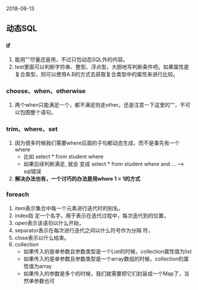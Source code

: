 2018-06-13

## 动态SQL

### if
1. 能用"<![CDATA[ ... ]]>"尽量还是用，不过只包动态SQL外的内容。
2. test里面可以判断字符串、整型、浮点型，大胆地写判断条件吧。如果属性是复合类型，则可以使用A.B的方式去获取复合类型中的属性来进行比较。

### choose、when、otherwise
1. 两个when只能满足一个，都不满足则走other。还是注意一下这里的"<![CDATA[ ... ]]>"，不可以包围整个语句。

### trim、where、set
1. 因为很多时候我们需要where后面的子句都动态生成，而不是事先有一个where
    - 比如 select * from student where
    - 如果后续判断满足, 就会 变成 select * from student where and ... --> sql错误
2. **解决办法也有，一个讨巧的办法是用where 1 = 1的方式**

### foreach
1. item表示集合中每一个元素进行迭代时的别名，
1. index指 定一个名字，用于表示在迭代过程中，每次迭代到的位置，
1. open表示该语句以什么开始，
1. separator表示在每次进行迭代之间以什么符号作为分隔 符，
1. close表示以什么结束。
2. collection
    - 如果传入的是单参数且参数类型是一个List的时候，collection属性值为list
    - 如果传入的是单参数且参数类型是一个array数组的时候，collection的属性值为array
    - 如果传入的参数是多个的时候，我们就需要把它们封装成一个Map了，当然单参数也可